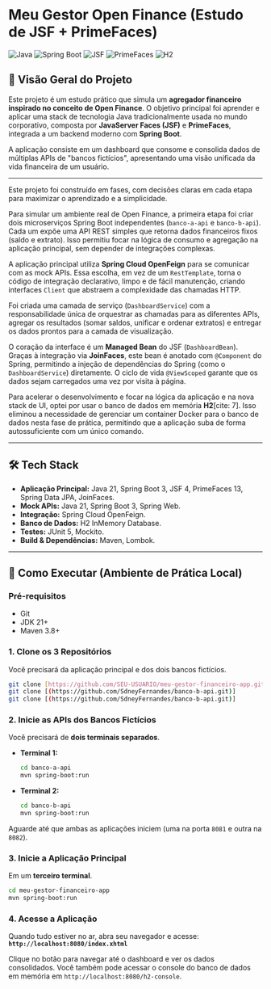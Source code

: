 # Meu Gestor Open Finance (Estudo de JSF + PrimeFaces)

![Java](https://img.shields.io/badge/Java-21-orange.svg)
![Spring Boot](https://img.shields.io/badge/Spring_Boot-3.x-green.svg)
![JSF](https://img.shields.io/badge/JSF-Jakarta_Faces_4-blue.svg)
![PrimeFaces](https://img.shields.io/badge/PrimeFaces-13-blue.svg)
![H2](https://img.shields.io/badge/Database-H2_InMemory-lightgrey.svg)

## 📖 Visão Geral do Projeto

Este projeto é um estudo prático que simula um **agregador financeiro inspirado no conceito de Open Finance**. O objetivo principal foi aprender e aplicar uma stack de tecnologia Java tradicionalmente usada no mundo corporativo, composta por **JavaServer Faces (JSF)** e **PrimeFaces**, integrada a um backend moderno com **Spring Boot**.

A aplicação consiste em um dashboard que consome e consolida dados de múltiplas APIs de "bancos fictícios", apresentando uma visão unificada da vida financeira de um usuário.

---

Este projeto foi construído em fases, com decisões claras em cada etapa para maximizar o aprendizado e a simplicidade.

Para simular um ambiente real de Open Finance, a primeira etapa foi criar dois microserviços Spring Boot independentes (`banco-a-api` e `banco-b-api`). Cada um expõe uma API REST simples que retorna dados financeiros fixos (saldo e extrato). Isso permitiu focar na lógica de consumo e agregação na aplicação principal, sem depender de integrações complexas.

A aplicação principal utiliza **Spring Cloud OpenFeign** para se comunicar com as mock APIs. Essa escolha, em vez de um `RestTemplate`, torna o código de integração declarativo, limpo e de fácil manutenção, criando interfaces `Client` que abstraem a complexidade das chamadas HTTP.

Foi criada uma camada de serviço (`DashboardService`) com a responsabilidade única de orquestrar as chamadas para as diferentes APIs, agregar os resultados (somar saldos, unificar e ordenar extratos) e entregar os dados prontos para a camada de visualização.

O coração da interface é um **Managed Bean** do JSF (`DashboardBean`). Graças à integração via **JoinFaces**, este bean é anotado com `@Component` do Spring, permitindo a injeção de dependências do Spring (como o `DashboardService`) diretamente. O ciclo de vida `@ViewScoped` garante que os dados sejam carregados uma vez por visita à página.

Para acelerar o desenvolvimento e focar na lógica da aplicação e na nova stack de UI, optei por usar o banco de dados em memória **H2**[cite: 7]. Isso eliminou a necessidade de gerenciar um container Docker para o banco de dados nesta fase de prática, permitindo que a aplicação suba de forma autossuficiente com um único comando.

---

## 🛠️ Tech Stack

-   **Aplicação Principal:** Java 21, Spring Boot 3, JSF 4, PrimeFaces 13, Spring Data JPA, JoinFaces.
-   **Mock APIs:** Java 21, Spring Boot 3, Spring Web.
-   **Integração:** Spring Cloud OpenFeign.
-   **Banco de Dados:** H2 InMemory Database.
-   **Testes:** JUnit 5, Mockito.
-   **Build & Dependências:** Maven, Lombok.

---

## 🚀 Como Executar (Ambiente de Prática Local)

### Pré-requisitos
-   Git
-   JDK 21+
-   Maven 3.8+

### 1. Clone os 3 Repositórios
Você precisará da aplicação principal e dos dois bancos fictícios.
```bash
git clone [https://github.com/SEU-USUARIO/meu-gestor-financeiro-app.git](https://github.com/SEU-USUARIO/meu-gestor-financeiro-app.git)
git clone [(https://github.com/SdneyFernandes/banco-b-api.git)]
git clone [(https://github.com/SdneyFernandes/banco-b-api.git)]
```

### 2. Inicie as APIs dos Bancos Fictícios
Você precisará de **dois terminais separados**.

* **Terminal 1:**
    ```bash
    cd banco-a-api
    mvn spring-boot:run
    ```

* **Terminal 2:**
    ```bash
    cd banco-b-api
    mvn spring-boot:run
    ```
Aguarde até que ambas as aplicações iniciem (uma na porta `8081` e outra na `8082`).

### 3. Inicie a Aplicação Principal
Em um **terceiro terminal**.
```bash
cd meu-gestor-financeiro-app
mvn spring-boot:run
```

### 4. Acesse a Aplicação
Quando tudo estiver no ar, abra seu navegador e acesse:
**`http://localhost:8080/index.xhtml`**

Clique no botão para navegar até o dashboard e ver os dados consolidados. Você também pode acessar o console do banco de dados em memória em `http://localhost:8080/h2-console`.
